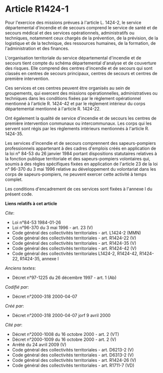 # Article R1424-1

Pour l'exercice des missions prévues à l'article L. 1424-2, le service départemental d'incendie et de secours comprend le
service de santé et de secours médical et des services opérationnels, administratifs ou techniques, notamment ceux chargés de
la prévention, de la prévision, de la logistique et de la technique, des ressources humaines, de la formation, de
l'administration et des finances.

L'organisation territoriale du service départemental d'incendie et de secours tient compte du schéma départemental d'analyse
et de couverture des risques. Elle comprend des centres d'incendie et de secours qui sont classés en centres de secours
principaux, centres de secours et centres de première intervention.

Ces services et ces centres peuvent être organisés au sein de groupements, qui exercent des missions opérationnelles,
administratives ou techniques dans les conditions fixées par le règlement opérationnel mentionné à l'article R. 1424-42 et
par le règlement intérieur du corps départemental mentionné à l'article R. 1424-22.

Ont également la qualité de service d'incendie et de secours les centres de première intervention communaux ou
intercommunaux. Les corps qui les servent sont régis par les règlements intérieurs mentionnés à l'article R. 1424-35.

Les services d'incendie et de secours comprennent des sapeurs-pompiers professionnels appartenant à des cadres d'emplois
créés en application de la loi n° 84-53 du 26 janvier 1984 portant dispositions statutaires relatives à la fonction publique
territoriale et des sapeurs-pompiers volontaires qui, soumis à des règles spécifiques fixées en application de l'article 23
de la loi n° 96-370 du 3 mai 1996 relative au développement du volontariat dans les corps de sapeurs-pompiers, ne peuvent
exercer cette activité à temps complet.

Les conditions d'encadrement de ces services sont fixées à l'annexe I du présent code.

**Liens relatifs à cet article**

_Cite_:

  - Loi n°84-53 1984-01-26
  - Loi n°96-370 du 3 mai 1996 - art. 23 (V)
  - Code général des collectivités territoriales - art. L1424-2 (MMN)
  - Code général des collectivités territoriales - art. R1424-22 (V)
  - Code général des collectivités territoriales - art. R1424-35 (V)
  - Code général des collectivités territoriales - art. R1424-42 (V)
  - Code général des collectivités territoriales L1424-2, R1424-42, R1424-22, R1424-35, annexe I

_Anciens textes_:

  - Décret n°97-1225 du 26 décembre 1997 - art. 1 (Ab)

_Codifié par_:

  - Décret n°2000-318 2000-04-07

_Créé par_:

  - Décret n°2000-318 2000-04-07 jorf 9 avril 2000

_Cité par_:

  - Décret n°2000-1008 du 16 octobre 2000 - art. 2 (VT)
  - Décret n°2000-1009 du 16 octobre 2000 - art. 2 (V)
  - Arrêté du 24 avril 2009 (V)
  - Code général des collectivités territoriales - art. D6213-2 (V)
  - Code général des collectivités territoriales - art. D6313-2 (V)
  - Code général des collectivités territoriales - art. R1424-26 (V)
  - Code général des collectivités territoriales - art. R1711-7 (VD)
